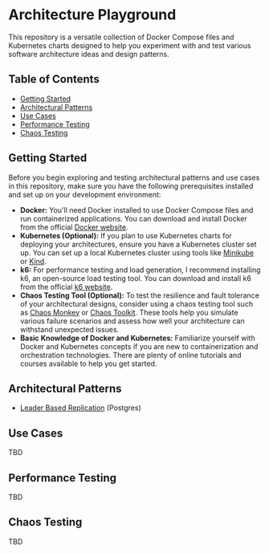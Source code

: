 # Architecture Playground

This repository is a versatile collection of Docker Compose files and Kubernetes charts designed to help you experiment with and test various software architecture ideas and design patterns.

## Table of Contents

- [Getting Started](#getting-started)
- [Architectural Patterns](#architectural-patterns)
- [Use Cases](#use-cases)
- [Performance Testing](#performance-testing)
- [Chaos Testing](#chaos-testing)

## Getting Started

Before you begin exploring and testing architectural patterns and use cases in this repository, make sure you have the following prerequisites installed and set up on your development environment:

- **Docker:** You'll need Docker installed to use Docker Compose files and run containerized applications. You can download and install Docker from the official [Docker website](https://www.docker.com/get-started).
- **Kubernetes (Optional):** If you plan to use Kubernetes charts for deploying your architectures, ensure you have a Kubernetes cluster set up. You can set up a local Kubernetes cluster using tools like [Minikube](https://minikube.sigs.k8s.io/docs/start/) or [Kind](https://kind.sigs.k8s.io/docs/user/quick-start/).
- **k6:** For performance testing and load generation, I recommend installing k6, an open-source load testing tool. You can download and install k6 from the official [k6 website](https://k6.io/docs/getting-started/installation).
- **Chaos Testing Tool (Optional):** To test the resilience and fault tolerance of your architectural designs, consider using a chaos testing tool such as [Chaos Monkey](https://github.com/Netflix/chaosmonkey) or [Chaos Toolkit](https://chaostoolkit.org/). These tools help you simulate various failure scenarios and assess how well your architecture can withstand unexpected issues.
- **Basic Knowledge of Docker and Kubernetes:** Familiarize yourself with Docker and Kubernetes concepts if you are new to containerization and orchestration technologies. There are plenty of online tutorials and courses available to help you get started.

## Architectural Patterns

- [Leader Based Replication](./database/postgres/README.md) (Postgres)

## Use Cases

TBD

## Performance Testing

TBD

## Chaos Testing

TBD